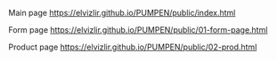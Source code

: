 
Main page
https://elvizlir.github.io/PUMPEN/public/index.html

Form page
https://elvizlir.github.io/PUMPEN/public/01-form-page.html

Product page
https://elvizlir.github.io/PUMPEN/public/02-prod.html
